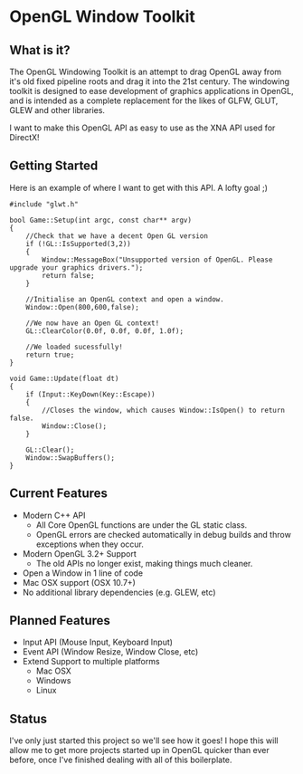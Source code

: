 OpenGL Window Toolkit
====

What is it?
-----------

The OpenGL Windowing Toolkit is an attempt to drag OpenGL away from it's old fixed pipeline roots and drag it into the 21st century. The windowing toolkit is designed to ease development of graphics applications in OpenGL, and is intended as a complete replacement for the likes of GLFW, GLUT, GLEW and other libraries.

I want to make this OpenGL API as easy to use as the XNA API used for DirectX!

Getting Started
---------------

Here is an example of where I want to get with this API. A lofty goal ;)

    #include "glwt.h"

    bool Game::Setup(int argc, const char** argv)
    {
        //Check that we have a decent Open GL version
        if (!GL::IsSupported(3,2))
        {
            Window::MessageBox("Unsupported version of OpenGL. Please upgrade your graphics drivers.");
            return false;
        }

    	//Initialise an OpenGL context and open a window.
    	Window::Open(800,600,false);

    	//We now have an Open GL context!
    	GL::ClearColor(0.0f, 0.0f, 0.0f, 1.0f);

        //We loaded sucessfully!
        return true;
    }

    void Game::Update(float dt)
    {
        if (Input::KeyDown(Key::Escape))
        {
            //Closes the window, which causes Window::IsOpen() to return false.
            Window::Close();
        }

        GL::Clear();
        Window::SwapBuffers();
    }

Current Features
----------------

* Modern C++ API
    * All Core OpenGL functions are under the GL static class.
    * OpenGL errors are checked automatically in debug builds and throw exceptions when they occur.
* Modern OpenGL 3.2+ Support
    * The old APIs no longer exist, making things much cleaner.
* Open a Window in 1 line of code
* Mac OSX support (OSX 10.7+)
* No additional library dependencies (e.g. GLEW, etc)

Planned Features
----------------

* Input API (Mouse Input, Keyboard Input)
* Event API (Window Resize, Window Close, etc)
* Extend Support to multiple platforms
    * Mac OSX
    * Windows
    * Linux

Status
------
I've only just started this project so we'll see how it goes! I hope this will allow me to get more projects started up in OpenGL quicker than ever before, once I've finished dealing with all of this boilerplate.